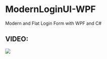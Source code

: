 # ModernLoginUI-WPF
Modern and Flat Login Form with WPF and C#
<h2>VIDEO:</h2>
<a href="[https://youtu.be/54347QjDisA](https://youtu.be/pZGcRHgmn8k)" target="_blank">
  <img src="https://rjcodeadvance.com/wp-content/uploads/2022/06/MODERN-FLAT-LOGIN-FORM-WPF-CSharp.png"/>
</a>

